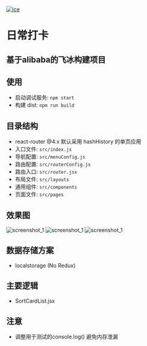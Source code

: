 [![ice](https://img.shields.io/badge/developing%20with-ICE-2077ff.svg)](https://github.com/alibaba/ice)

# 日常打卡

## 基于alibaba的飞冰构建项目


## 使用

- 启动调试服务: `npm start`
- 构建 dist: `npm run build`

## 目录结构

- react-router @4.x 默认采用 hashHistory 的单页应用
- 入口文件: `src/index.js`
- 导航配置: `src/menuConfig.js`
- 路由配置: `src/routerConfig.js`
- 路由入口: `src/router.jsx`
- 布局文件: `src/layouts`
- 通用组件: `src/components`
- 页面文件: `src/pages`

## 效果图

![screenshot_1](https://i.loli.net/2019/05/23/5ce6558a6d55549374.png)
![screenshot_1](https://i.loli.net/2019/05/23/5ce655e80d58990809.png)
![screenshot_1](https://i.loli.net/2019/05/23/5ce656015410e13465.png)


## 数据存储方案
- localstorage (No Redux)

## 主要逻辑
- SortCardList.jsx

## 注意
- 调整用于测试的console.log() 避免内存泄漏
